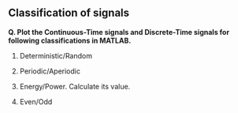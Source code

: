 ## Classification of signals

**Q. Plot the Continuous-Time signals and Discrete-Time signals for following classifications in MATLAB.**

1. Deterministic/Random

2. Periodic/Aperiodic

3. Energy/Power. Calculate its value.

4. Even/Odd

